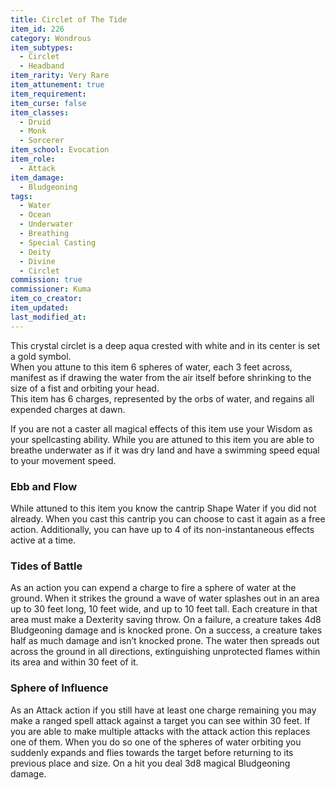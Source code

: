 ```yaml
---
title: Circlet of The Tide
item_id: 226
category: Wondrous
item_subtypes: 
  - Circlet
  - Headband
item_rarity: Very Rare
item_attunement: true
item_requirement: 
item_curse: false
item_classes: 
  - Druid
  - Monk
  - Sorcerer
item_school: Evocation
item_role: 
  - Attack
item_damage: 
  - Bludgeoning
tags:
  - Water
  - Ocean
  - Underwater
  - Breathing
  - Special Casting
  - Deity
  - Divine
  - Circlet
commission: true
commissioner: Kuma
item_co_creator: 
item_updated: 
last_modified_at: 
---
```


This crystal circlet is a deep aqua crested with white and in its center is set a gold symbol.  
When you attune to this item 6 spheres of water, each 3 feet across, manifest as if drawing the water from the air itself before shrinking to the size of a fist and orbiting your head.  
This item has 6 charges, represented by the orbs of water, and regains all expended charges at dawn.

If you are not a caster all magical effects of this item use your Wisdom as your spellcasting ability. While you are attuned to this item you are able to breathe underwater as if it was dry land and have a swimming speed equal to your movement speed.

<!--excerpt-->
### Ebb and Flow
While attuned to this item you know the cantrip <magic-spell>Shape Water</magic-spell> if you did not already. When you cast this cantrip you can choose to cast it again as a free action. Additionally, you can have up to 4 of its non-instantaneous effects active at a time.

### Tides of Battle
As an action you can expend a charge to fire a sphere of water at the ground. When it strikes the ground a wave of water splashes out in an area up to 30 feet long, 10 feet wide, and up to 10 feet tall. Each creature in that area must make a Dexterity saving throw. On a failure, a creature takes 4d8 Bludgeoning damage and is knocked prone. On a success, a creature takes half as much damage and isn’t knocked prone. The water then spreads out across the ground in all directions, extinguishing unprotected flames within its area and within 30 feet of it.

### Sphere of Influence
As an Attack action if you still have at least one charge remaining you may make a ranged spell attack against a target you can see within 30 feet. If you are able to make multiple attacks with the attack action this replaces one of them. When you do so one of the spheres of water orbiting you suddenly expands and flies towards the target before returning to its previous place and size. On a hit you deal 3d8 magical Bludgeoning damage.
